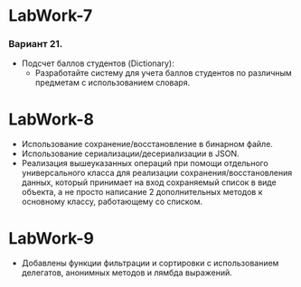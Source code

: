 # LabWork-7
### Вариант 21.
- Подсчет баллов студентов (Dictionary):
  - Разработайте систему для учета баллов студентов по различным предметам с использованием словаря.

# LabWork-8
- Использование сохранение/восстановление в бинарном файле.
- Использование сериализации/десериализации в JSON.
- Реализация вышеуказанных операций при помощи отдельного универсального класса для реализации сохранения/восстановления данных, который принимает на вход сохраняемый список в виде объекта, а не просто написание 2 дополнительных методов к основному классу, работающему со списком.

# LabWork-9
- Добавлены функции фильтрации и сортировки с использованием делегатов, анонимных методов и лямбда выражений.
